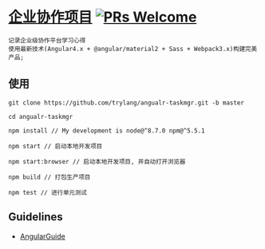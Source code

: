 # [企业协作项目](http://www.baidu.com)  [![PRs Welcome](https://img.shields.io/badge/PRs-welcome-brightgreen.svg?style=flat-square)](http://makeapullrequest.com) 
    记录企业级协作平台学习心得
    使用最新技术(Angular4.x + @angular/material2 + Sass + Webpack3.x)构建完美产品; 

## 使用
```
git clone https://github.com/trylang/angualr-taskmgr.git -b master

cd angualr-taskmgr

npm install // My development is node@^8.7.0 npm@^5.5.1

npm start // 启动本地开发项目

npm start:browser // 启动本地开发项目, 并自动打开浏览器

npm build // 打包生产项目

npm test // 进行单元测试

```

## Guidelines
- [AngularGuide](https://angular.io/guide/styleguide)
